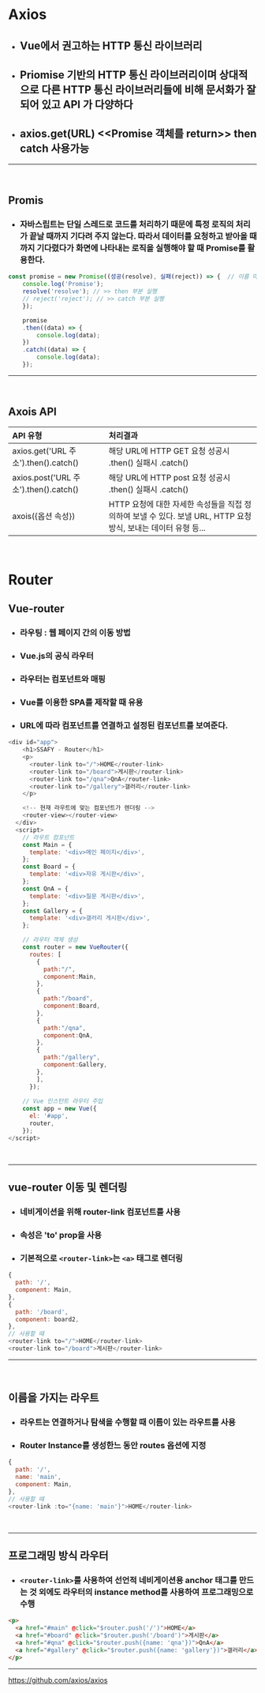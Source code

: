 # Axios
- ## Vue에서 권고하는 HTTP 통신 라이브러리
- ## Priomise 기반의 HTTP 통신 라이브러리이며 상대적으로 다른 HTTP 통신 라이브러리들에 비해 문서화가 잘되어 있고 API 가 다양하다
- ## axios.get(URL) <<Promise 객체를 return>> then catch 사용가능
---
<br>

## Promis
- ### 자바스립트는 단일 스레드로 코드를 처리하기 때문에 특정 로직의 처리가 끝날 때까지 기다려 주지 않는다. 따라서 데이터를 요청하고 받아올 때까지 기다렸다가 화면에 나타내는 로직을 실행해야 할 때 Promise를 활용한다.

```javascript
const promise = new Promise((성공(resolve), 실패(reject)) => {  // 이름 마음대로 가능
    console.log('Promise');
    resolve('resolve'); // >> then 부분 실행
    // reject('reject'); // >> catch 부분 실행
    });

    promise
    .then((data) => {
        console.log(data);
    })
    .catch((data) => {
        console.log(data);
    });
```
---
<br>

## Axois API
|API 유형|처리결과|
|:---|:---|
|axios.get('URL 주소').then().catch()|해당 URL에 HTTP GET 요청 성공시 .then() 실패시 .catch()|
|axios.post('URL 주소').then().catch()|해당 URL에 HTTP post 요청 성공시 .then() 실패시 .catch()|
|axois({옵션 속성})|HTTP  요청에 대한 자세한 속성들을 직접 정의하여 보낼 수 있다. 보낼 URL, HTTP 요청방식, 보내는 데이터 유형 등...|
<br>

# Router
## Vue-router
- ### 라우팅 : 웹 페이지 간의 이동 방법
- ### Vue.js의 공식 라우터
- ### 라우터는 컴포넌트와 매핑
- ### Vue를 이용한 SPA를 제작할 때 유용
- ### URL에 따라 컴포넌트를 연결하고 설정된 컴포넌트를 보여준다.

```javaScript
<div id="app">
    <h1>SSAFY - Router</h1>
    <p>
      <router-link to="/">HOME</router-link>
      <router-link to="/board">게시판</router-link>
      <router-link to="/qna">QnA</router-link>
      <router-link to="/gallery">갤러리</router-link>
    </p>

    <!-- 현재 라우트에 맞는 컴포넌트가 렌더링 -->
    <router-view></router-view>
  </div>
  <script>
    // 라우트 컴포넌트
    const Main = {
      template: '<div>메인 페이지</div>',
    };
    const Board = {
      template: '<div>자유 게시판</div>',
    };
    const QnA = {
      template: '<div>질문 게시판</div>',
    };
    const Gallery = {
      template: '<div>갤러리 게시판</div>',
    };

    // 라우터 객체 생성
    const router = new VueRouter({
      routes: [
        {
          path:"/",
          component:Main,
        },
        {
          path:"/board",
          component:Board,
        },
        {
          path:"/qna",
          component:QnA,
        },
        {
          path:"/gallery",
          component:Gallery,
        },
        ],
      });
      
    // Vue 인스턴트 라우터 주입
    const app = new Vue({
      el: '#app',
      router,
    });
</script>
```
<br>

---
## vue-router 이동 및 렌더링
- ### 네비게이션을 위해 router-link 컴포넌트를 사용
- ### 속성은 'to' prop을 사용
- ### 기본적으로 ```<router-link>```는 ```<a>``` 태그로 렌더링
```javaScript
{
  path: '/',
  component: Main,
},
{
  path: '/board',
  component: board2,
},
// 사용할 때
<router-link to="/">HOME</router-link>
<router-link to="/board">게시판</router-link>
```
---
<br>

## 이름을 가지는 라우트
- ### 라우트는 연결하거나 탐색을 수행할 때 이름이 있는 라우트를 사용
- ### Router Instance를 생성한느 동안 routes 옵션에 지정
```javaScript
{
  path: '/',
  name: 'main',
  component: Main,
},
// 사용할 때
<router-link :to="{name: 'main'}">HOME</router-link>
```
<br>

---
## 프로그래밍 방식 라우터
- ### ```<router-link>```를 사용하여 선언적 네비게이션용 anchor 태그를 만드는 것 외에도 라우터의 instance method를 사용하여 프로그래밍으로 수행
```html
<p>
  <a href="#main" @click="$router.push('/')">HOME</a>
  <a href="#board" @click="$router.push('/board')">게시판</a>
  <a href="#qna" @click="$router.push({name: 'qna'})">QnA</a>
  <a href="#gallery" @click="$router.push({name: 'gallery'})">갤러리</a>
</p>
```






---
https://github.com/axios/axios